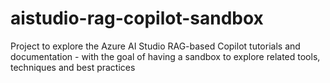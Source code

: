 # aistudio-rag-copilot-sandbox
Project to explore the Azure AI Studio RAG-based Copilot tutorials and documentation - with the goal of having a sandbox to explore related tools, techniques and best practices
